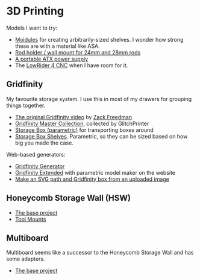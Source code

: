 # 3D Printing

Models I want to try:

- [Moidules](https://www.thingiverse.com/thing:681835) for creating
  arbitrarily-sized shelves. I wonder how strong these are with a material like
  ASA.
- [Rod holder / wall mount for 24mm and 28mm rods](https://www.printables.com/model/1011593-rod-holder-wall-mount-for-24mm-28mm-filament-rod)
- [A portable ATX power supply](https://www.printables.com/model/1027886-portable-atx-psu)
- The [LowRider 4 CNC](https://www.printables.com/model/1034840-lowrider-4-cnc)
  when I have room for it.

## Gridfinity

My favourite storage system. I use this in most of my drawers for grouping
things together.

- [The original Gridfinity video](https://www.youtube.com/watch?v=ra_9zU-mnl8)
  by [Zack Freedman](https://www.youtube.com/@ZackFreedman)
- [Gridfinity Master Collection](https://www.printables.com/model/242711-gridfinity-master-collection),
  collected by GlitchPrinter
- [Storage Box (parametric)](https://www.printables.com/model/543553-gridfinity-storage-box-by-pred-now-parametric)
  for transporting boxes around
- [Storage Box Shelves](https://www.printables.com/model/1023055-gridfinity-storage-box-shelves-parametric).
  Parametric, so they can be sized based on how big you made the case.

Web-based generators:

- [Gridfinity Generator](https://gridfinity.perplexinglabs.com/)
- [Gridfinity Extended](https://makerworld.com/en/models/481168) with parametric
  model maker on the website
- [Make an SVG path and Gridfinity box from an uploaded image](https://outline.georgs.lv/)

## Honeycomb Storage Wall (HSW)

- [The base project](https://www.printables.com/model/152592-honeycomb-storage-wall)
- [Tool Mounts](https://www.printables.com/model/1018398-tools-mounts-for-honeycomb-storage-wall)

## Multiboard

Multiboard seems like a successor to the Honeycomb Storage Wall and has some
adapters.

- [The base project](https://www.multiboard.io/)
